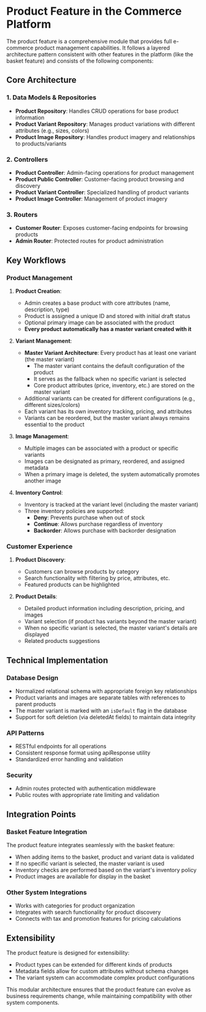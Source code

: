 # Product Feature in the Commerce Platform

The product feature is a comprehensive module that provides full e-commerce product management capabilities. It follows a layered architecture pattern consistent with other features in the platform (like the basket feature) and consists of the following components:

## Core Architecture

### 1. Data Models & Repositories
- **Product Repository**: Handles CRUD operations for base product information
- **Product Variant Repository**: Manages product variations with different attributes (e.g., sizes, colors)
- **Product Image Repository**: Handles product imagery and relationships to products/variants

### 2. Controllers
- **Product Controller**: Admin-facing operations for product management
- **Product Public Controller**: Customer-facing product browsing and discovery
- **Product Variant Controller**: Specialized handling of product variants
- **Product Image Controller**: Management of product imagery

### 3. Routers
- **Customer Router**: Exposes customer-facing endpoints for browsing products
- **Admin Router**: Protected routes for product administration

## Key Workflows

### Product Management
1. **Product Creation**:
   - Admin creates a base product with core attributes (name, description, type)
   - Product is assigned a unique ID and stored with initial draft status
   - Optional primary image can be associated with the product
   - **Every product automatically has a master variant created with it**

2. **Variant Management**:
   - **Master Variant Architecture**: Every product has at least one variant (the master variant)
     - The master variant contains the default configuration of the product
     - It serves as the fallback when no specific variant is selected
     - Core product attributes (price, inventory, etc.) are stored on the master variant
   - Additional variants can be created for different configurations (e.g., different sizes/colors)
   - Each variant has its own inventory tracking, pricing, and attributes
   - Variants can be reordered, but the master variant always remains essential to the product

3. **Image Management**:
   - Multiple images can be associated with a product or specific variants
   - Images can be designated as primary, reordered, and assigned metadata
   - When a primary image is deleted, the system automatically promotes another image

4. **Inventory Control**:
   - Inventory is tracked at the variant level (including the master variant)
   - Three inventory policies are supported:
     - **Deny**: Prevents purchase when out of stock
     - **Continue**: Allows purchase regardless of inventory
     - **Backorder**: Allows purchase with backorder designation

### Customer Experience
1. **Product Discovery**:
   - Customers can browse products by category
   - Search functionality with filtering by price, attributes, etc.
   - Featured products can be highlighted

2. **Product Details**:
   - Detailed product information including description, pricing, and images
   - Variant selection (if product has variants beyond the master variant)
   - When no specific variant is selected, the master variant's details are displayed
   - Related products suggestions

## Technical Implementation

### Database Design
- Normalized relational schema with appropriate foreign key relationships
- Product variants and images are separate tables with references to parent products
- The master variant is marked with an `isDefault` flag in the database
- Support for soft deletion (via deletedAt fields) to maintain data integrity

### API Patterns
- RESTful endpoints for all operations
- Consistent response format using apiResponse utility
- Standardized error handling and validation

### Security
- Admin routes protected with authentication middleware
- Public routes with appropriate rate limiting and validation

## Integration Points

### Basket Feature Integration
The product feature integrates seamlessly with the basket feature:
- When adding items to the basket, product and variant data is validated
- If no specific variant is selected, the master variant is used
- Inventory checks are performed based on the variant's inventory policy
- Product images are available for display in the basket

### Other System Integrations
- Works with categories for product organization
- Integrates with search functionality for product discovery
- Connects with tax and promotion features for pricing calculations

## Extensibility

The product feature is designed for extensibility:
- Product types can be extended for different kinds of products
- Metadata fields allow for custom attributes without schema changes
- The variant system can accommodate complex product configurations

This modular architecture ensures that the product feature can evolve as business requirements change, while maintaining compatibility with other system components.